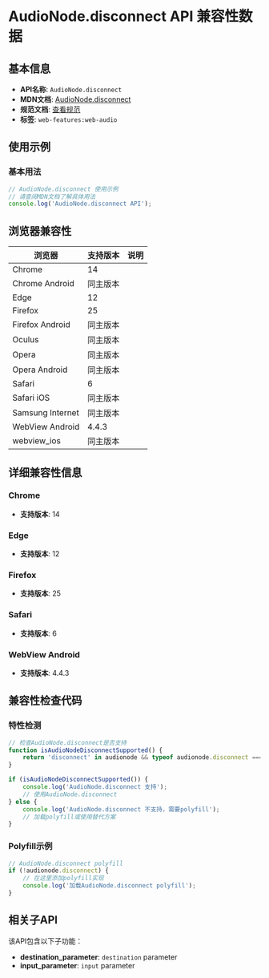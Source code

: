 # AudioNode.disconnect API 兼容性数据

## 基本信息

- **API名称**: `AudioNode.disconnect`
- **MDN文档**: [AudioNode.disconnect](https://developer.mozilla.org/docs/Web/API/AudioNode/disconnect)
- **规范文档**: [查看规范](https://webaudio.github.io/web-audio-api/#dom-audionode-disconnect)
- **标签**: `web-features:web-audio`

## 使用示例

### 基本用法

```javascript
// AudioNode.disconnect 使用示例
// 请查阅MDN文档了解具体用法
console.log('AudioNode.disconnect API');
```

## 浏览器兼容性

| 浏览器 | 支持版本 | 说明 |
|--------|----------|------|
| Chrome | 14 |  |
| Chrome Android | 同主版本 |  |
| Edge | 12 |  |
| Firefox | 25 |  |
| Firefox Android | 同主版本 |  |
| Oculus | 同主版本 |  |
| Opera | 同主版本 |  |
| Opera Android | 同主版本 |  |
| Safari | 6 |  |
| Safari iOS | 同主版本 |  |
| Samsung Internet | 同主版本 |  |
| WebView Android | 4.4.3 |  |
| webview_ios | 同主版本 |  |

## 详细兼容性信息

### Chrome

- **支持版本**: 14

### Edge

- **支持版本**: 12

### Firefox

- **支持版本**: 25

### Safari

- **支持版本**: 6

### WebView Android

- **支持版本**: 4.4.3

## 兼容性检查代码

### 特性检测

```javascript
// 检查AudioNode.disconnect是否支持
function isAudioNodeDisconnectSupported() {
    return 'disconnect' in audionode && typeof audionode.disconnect === 'function';
}

if (isAudioNodeDisconnectSupported()) {
    console.log('AudioNode.disconnect 支持');
    // 使用AudioNode.disconnect
} else {
    console.log('AudioNode.disconnect 不支持，需要polyfill');
    // 加载polyfill或使用替代方案
}
```

### Polyfill示例

```javascript
// AudioNode.disconnect polyfill
if (!audionode.disconnect) {
    // 在这里添加polyfill实现
    console.log('加载AudioNode.disconnect polyfill');
}
```

## 相关子API

该API包含以下子功能：

- **destination_parameter**: `destination` parameter
- **input_parameter**: `input` parameter

